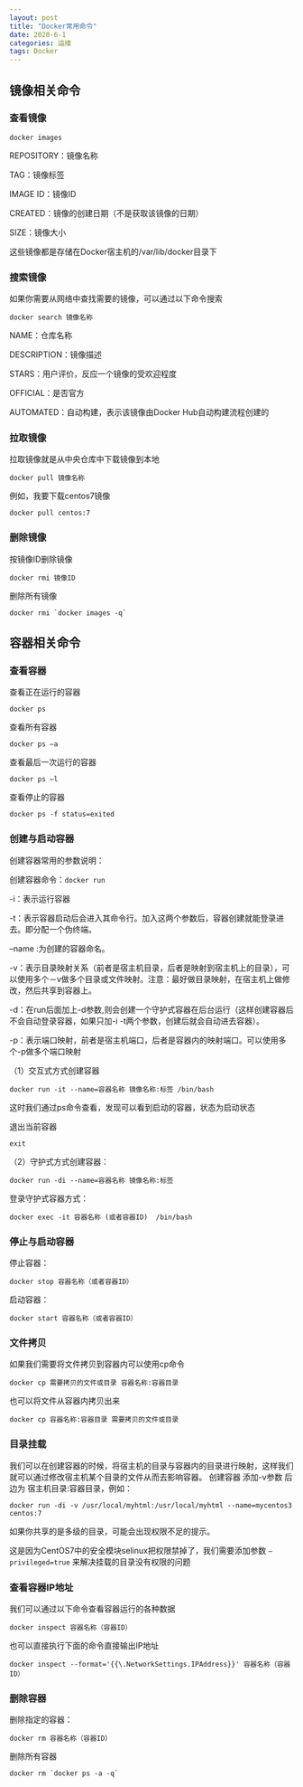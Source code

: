 ```yaml
---
layout: post
title: "Docker常用命令"
date: 2020-6-1
categories: 运维
tags: Docker 
--- 
```


## 镜像相关命令
### 查看镜像
```
docker images
```
REPOSITORY：镜像名称

TAG：镜像标签

IMAGE ID：镜像ID

CREATED：镜像的创建日期（不是获取该镜像的日期）

SIZE：镜像大小

这些镜像都是存储在Docker宿主机的/var/lib/docker目录下

### 搜索镜像
如果你需要从网络中查找需要的镜像，可以通过以下命令搜索
```
docker search 镜像名称
```
NAME：仓库名称

DESCRIPTION：镜像描述

STARS：用户评价，反应一个镜像的受欢迎程度

OFFICIAL：是否官方

AUTOMATED：自动构建，表示该镜像由Docker Hub自动构建流程创建的

### 拉取镜像
拉取镜像就是从中央仓库中下载镜像到本地
```
docker pull 镜像名称
```
例如，我要下载centos7镜像
```
docker pull centos:7
```
### 删除镜像
按镜像ID删除镜像
```
docker rmi 镜像ID
```
删除所有镜像
```
docker rmi `docker images -q`
```
## 容器相关命令
### 查看容器
查看正在运行的容器
```
docker ps
```
查看所有容器
```
docker ps –a
```
查看最后一次运行的容器
```
docker ps –l
```
查看停止的容器
```
docker ps -f status=exited
```
### 创建与启动容器
创建容器常用的参数说明：

创建容器命令：`docker run`

-i：表示运行容器

-t：表示容器启动后会进入其命令行。加入这两个参数后，容器创建就能登录进去。即分配一个伪终端。

–name :为创建的容器命名。

-v：表示目录映射关系（前者是宿主机目录，后者是映射到宿主机上的目录），可以使用多个－v做多个目录或文件映射。注意：最好做目录映射，在宿主机上做修改，然后共享到容器上。

-d：在run后面加上-d参数,则会创建一个守护式容器在后台运行（这样创建容器后不会自动登录容器，如果只加-i -t两个参数，创建后就会自动进去容器）。

-p：表示端口映射，前者是宿主机端口，后者是容器内的映射端口。可以使用多个-p做多个端口映射

（1）交互式方式创建容器
```
docker run -it --name=容器名称 镜像名称:标签 /bin/bash
```
这时我们通过ps命令查看，发现可以看到启动的容器，状态为启动状态

退出当前容器
```
exit
```
（2）守护式方式创建容器：
```
docker run -di --name=容器名称 镜像名称:标签
```
登录守护式容器方式：
```
docker exec -it 容器名称 (或者容器ID)  /bin/bash
```
### 停止与启动容器
停止容器：
```
docker stop 容器名称（或者容器ID）
```
启动容器：
```
docker start 容器名称（或者容器ID）
```
### 文件拷贝
如果我们需要将文件拷贝到容器内可以使用cp命令
```
docker cp 需要拷贝的文件或目录 容器名称:容器目录
```
也可以将文件从容器内拷贝出来
```
docker cp 容器名称:容器目录 需要拷贝的文件或目录
```
### 目录挂载
我们可以在创建容器的时候，将宿主机的目录与容器内的目录进行映射，这样我们就可以通过修改宿主机某个目录的文件从而去影响容器。
创建容器 添加-v参数 后边为 宿主机目录:容器目录，例如：
```
docker run -di -v /usr/local/myhtml:/usr/local/myhtml --name=mycentos3 centos:7
```
如果你共享的是多级的目录，可能会出现权限不足的提示。

这是因为CentOS7中的安全模块selinux把权限禁掉了，我们需要添加参数 `–privileged=true` 来解决挂载的目录没有权限的问题

### 查看容器IP地址
我们可以通过以下命令查看容器运行的各种数据
```
docker inspect 容器名称（容器ID）
```
也可以直接执行下面的命令直接输出IP地址
```
docker inspect --format='{{\.NetworkSettings.IPAddress}}' 容器名称（容器ID）
```
### 删除容器
删除指定的容器：
```
docker rm 容器名称（容器ID）
```
删除所有容器
```
docker rm `docker ps -a -q`
```
